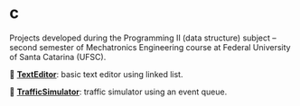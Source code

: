 # c

Projects developed during the Programming II (data structure) subject – second semester 
of Mechatronics Engineering course at Federal University of Santa Catarina (UFSC).

:page_with_curl: **[TextEditor](https://github.com/jesuinovieira/c/tree/master/text-editor)**: 
basic text editor using linked list.

:traffic_light: **[TrafficSimulator](https://github.com/jesuinovieira/c/tree/master/traffic-simulator)**: 
traffic simulator using an event queue.
